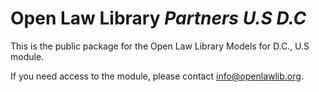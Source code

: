 # Open Law Library _Partners U.S D.C_

This is the public package for the Open Law Library Models for D.C., U.S module.

If you need access to the module, please contact [info@openlawlib.org][1].

[1]: mailto:info@openlawlib.org